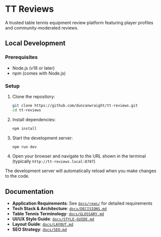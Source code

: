 # TT Reviews

A trusted table tennis equipment review platform featuring player profiles and community-moderated reviews.

## Local Development

### Prerequisites

- Node.js (v18 or later)
- npm (comes with Node.js)

### Setup

1. Clone the repository:

   ```bash
   git clone https://github.com/duncanwraight/tt-reviews.git
   cd tt-reviews
   ```

2. Install dependencies:

   ```bash
   npm install
   ```

3. Start the development server:

   ```bash
   npm run dev
   ```

4. Open your browser and navigate to the URL shown in the terminal (typically `http://tt-reviews.local:8787`)

The development server will automatically reload when you make changes to the code.

## Documentation

- **Application Requirements**: See [`docs/reqs/`](docs/reqs/) for detailed requirements
- **Tech Stack & Architecture**: [`docs/DECISIONS.md`](docs/DECISIONS.md)
- **Table Tennis Terminology**: [`docs/GLOSSARY.md`](docs/GLOSSARY.md)
- **UI/UX Style Guide**: [`docs/STYLE-GUIDE.md`](docs/STYLE-GUIDE.md)
- **Layout Guide**: [`docs/LAYOUT.md`](docs/LAYOUT.md)
- **SEO Strategy**: [`docs/SEO.md`](docs/SEO.md)
